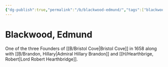 ```yaml
---
{"dg-publish":true,"permalink":"/b/blackwood-edmund/","tags":["blackwood","bristolcove","triptychfamily","male","person"]}
---
```


# Blackwood, Edmund

One of the three Founders of [[B/Bristol Cove\|Bristol Cove]] in 1658 along with [[B/Brandon, Hillary\|Admiral Hillary Brandon]] and [[H/Hearthbrige, Robert\|Lord Robert Hearthbridge]].
